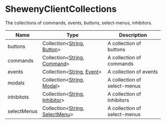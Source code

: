 # ShewenyClientCollections

The collections of commands, events, buttons, select-menus, inhibitors.

| Name        | Type                                                                                                                                               | Description                  |
| ----------- | -------------------------------------------------------------------------------------------------------------------------------------------------- | ---------------------------- |
| buttons     | Collection<[String](https://developer.mozilla.org/docs/Web/JavaScript/Reference/Global_Objects/String), [Button](../structures/Button.md)>         | A collection of buttons      |
| commands    | Collection<[String](https://developer.mozilla.org/docs/Web/JavaScript/Reference/Global_Objects/String), [Command](../structures/Command.md)>       | A collection of commands     |
| events      | Collection<[String](https://developer.mozilla.org/docs/Web/JavaScript/Reference/Global_Objects/String), [Event](../structures/Event.md)>           | A collection of events       |
| modals      | Collection<[String](https://developer.mozilla.org/docs/Web/JavaScript/Reference/Global_Objects/String), [Modal](../structures/Modal.md)>           | A collection of select-menus |
| inhibitots  | Collection<[String](https://developer.mozilla.org/docs/Web/JavaScript/Reference/Global_Objects/String), [Inhibitor](../structures/Inhibitor.md)>   | A collection of inhibitors   |
| selectMenus | Collection<[String](https://developer.mozilla.org/docs/Web/JavaScript/Reference/Global_Objects/String), [SelectMenu](../structures/SelectMenu.md)> | A collection of select-menus |
